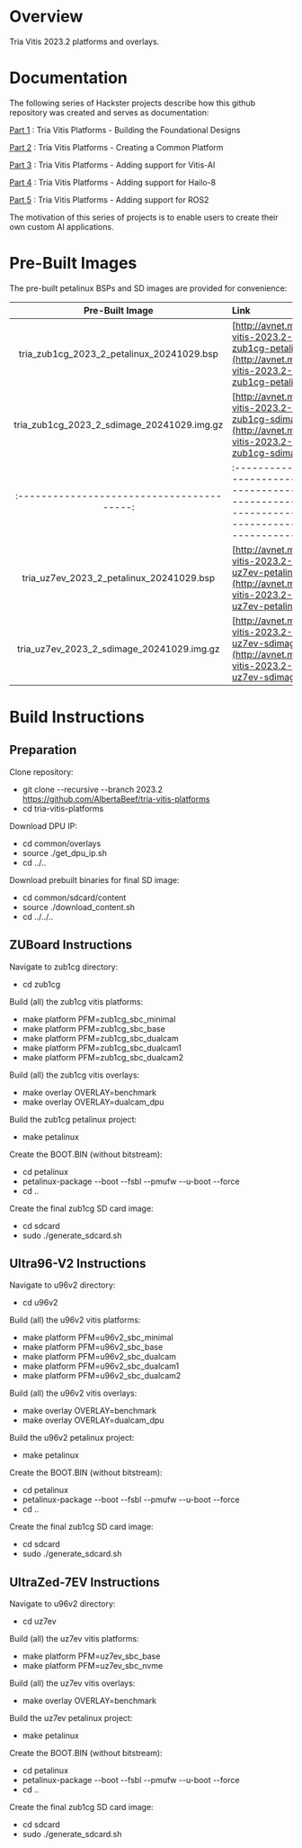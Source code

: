 # Overview

Tria Vitis 2023.2 platforms and overlays.

# Documentation

The following series of Hackster projects describe how this github repository was created and serves as documentation:

[Part 1](https://avnet.me/tria-vitis-2023.2-part1) : Tria Vitis Platforms - Building the Foundational Designs

[Part 2](https://avnet.me/tria-vitis-2023.2-part2) : Tria Vitis Platforms - Creating a Common Platform

[Part 3](https://avnet.me/tria-vitis-2023.2-part3) : Tria Vitis Platforms - Adding support for Vitis-AI

[Part 4](https://avnet.me/tria-vitis-2023.2-part4) : Tria Vitis Platforms - Adding support for Hailo-8

[Part 5](https://avnet.me/tria-vitis-2023.2-part5) : Tria Vitis Platforms - Adding support for ROS2

The motivation of this series of projects is to enable users to create their own custom AI applications.

# Pre-Built Images

The pre-built petalinux BSPs and SD images are provided for convenience:

| Pre-Built Image                            | Link                                                                                                     | md5sum                           | 
| :----------------------------------------: | :------------------------------------------------------------------------------------------------------- | :------------------------------- |
| tria_zub1cg_2023_2_petalinux_20241029.bsp  | [http://avnet.me/tria-vitis-2023.2-zub1cg-petalinux](http://avnet.me/tria-vitis-2023.2-zub1cg-petalinux) | b27a7b782c855b9f86fc6b9b8349b14a |
| tria_zub1cg_2023_2_sdimage_20241029.img.gz | [http://avnet.me/tria-vitis-2023.2-zub1cg-sdimage](http://avnet.me/tria-vitis-2023.2-zub1cg-sdimage)     | 615c7603151ed52951ac3c6979b091b1 |
| :----------------------------------------: | :------------------------------------------------------------------------------------------------------- | :------------------------------- |
| tria_uz7ev_2023_2_petalinux_20241029.bsp   | [http://avnet.me/tria-vitis-2023.2-uz7ev-petalinux](http://avnet.me/tria-vitis-2023.2-uz7ev-petalinux)   | aac643f867133375bf4e6573791539c1 |
| tria_uz7ev_2023_2_sdimage_20241029.img.gz  | [http://avnet.me/tria-vitis-2023.2-uz7ev-sdimage](http://avnet.me/tria-vitis-2023.2-uz7ev-sdimage)       | 07f5186de7047f74854b2007cfcfb0b5 |


# Build Instructions

## Preparation

Clone repository:
- git clone --recursive --branch 2023.2 https://github.com/AlbertaBeef/tria-vitis-platforms
- cd tria-vitis-platforms

Download DPU IP:
- cd common/overlays
- source ./get_dpu_ip.sh
- cd ../..

Download prebuilt binaries for final SD image:
- cd common/sdcard/content
- source ./download_content.sh
- cd ../../..

## ZUBoard Instructions

Navigate to zub1cg directory:
- cd zub1cg

Build (all) the zub1cg vitis platforms:
- make platform PFM=zub1cg_sbc_minimal
- make platform PFM=zub1cg_sbc_base
- make platform PFM=zub1cg_sbc_dualcam
- make platform PFM=zub1cg_sbc_dualcam1
- make platform PFM=zub1cg_sbc_dualcam2

Build (all) the  zub1cg vitis overlays:
- make overlay OVERLAY=benchmark
- make overlay OVERLAY=dualcam_dpu

Build the zub1cg petalinux project:
- make petalinux

Create the BOOT.BIN (without bitstream):
- cd petalinux
- petalinux-package --boot --fsbl --pmufw --u-boot --force
- cd ..

Create the final zub1cg SD card image:
- cd sdcard
- sudo ./generate_sdcard.sh

## Ultra96-V2 Instructions

Navigate to u96v2 directory:
- cd u96v2

Build (all) the u96v2 vitis platforms:
- make platform PFM=u96v2_sbc_minimal
- make platform PFM=u96v2_sbc_base
- make platform PFM=u96v2_sbc_dualcam
- make platform PFM=u96v2_sbc_dualcam1
- make platform PFM=u96v2_sbc_dualcam2

Build (all) the u96v2 vitis overlays:
- make overlay OVERLAY=benchmark
- make overlay OVERLAY=dualcam_dpu

Build the u96v2 petalinux project:
- make petalinux

Create the BOOT.BIN (without bitstream):
- cd petalinux
- petalinux-package --boot --fsbl --pmufw --u-boot --force
- cd ..

Create the final zub1cg SD card image:
- cd sdcard
- sudo ./generate_sdcard.sh

## UltraZed-7EV Instructions

Navigate to u96v2 directory:
- cd uz7ev

Build (all) the uz7ev vitis platforms:
- make platform PFM=uz7ev_sbc_base
- make platform PFM=uz7ev_sbc_nvme

Build (all) the uz7ev vitis overlays:
- make overlay OVERLAY=benchmark

Build the uz7ev petalinux project:
- make petalinux

Create the BOOT.BIN (without bitstream):
- cd petalinux
- petalinux-package --boot --fsbl --pmufw --u-boot --force
- cd ..

Create the final zub1cg SD card image:
- cd sdcard
- sudo ./generate_sdcard.sh





